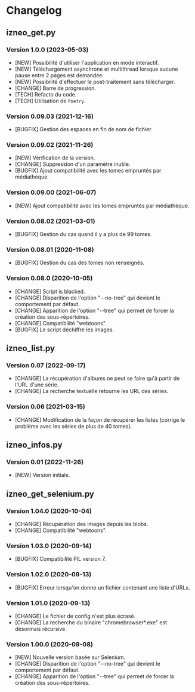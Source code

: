 # Changelog

## izneo_get.py

### Version 1.0.0 (2023-05-03)

- [NEW] Possibilité d'utiliser l'application en mode interactif.
- [NEW] Téléchargement asynchrone et multithread lorsque aucune pause entre 2 pages est demandée.
- [NEW] Possibilité d'effectuer le post-traitement sans télécharger.
- [CHANGE] Barre de progression.
- [TECH] Refacto du code.
- [TECH] Utilisation de `Poetry`.

### Version 0.09.03 (2021-12-16)

- [BUGFIX] Gestion des espaces en fin de nom de fichier.

### Version 0.09.02 (2021-11-26)

- [NEW] Vérification de la version.
- [CHANGE] Suppression d'un paramètre inutile.
- [BUGFIX] Ajout compatibilité avec les tomes empruntés par médiathèque.

### Version 0.09.00 (2021-06-07)

- [NEW] Ajout compatibilité avec les tomes empruntés par médiathèque.

### Version 0.08.02 (2021-03-01)

- [BUGFIX] Gestion du cas quand il y a plus de 99 tomes.

### Version 0.08.01 (2020-11-08)

- [BUGFIX] Gestion du cas des tomes non renseignés.

### Version 0.08.0 (2020-10-05)

- [CHANGE] Script is blacked.
- [CHANGE] Disparition de l'option "--no-tree" qui devient le comportement par défaut.
- [CHANGE] Apparition de l'option "--tree" qui permet de forcer la création des sous-répertoires.
- [CHANGE] Compatibilité "webtoons".
- [BUGFIX] Le script déchiffre les images.

## izneo_list.py

### Version 0.07 (2022-09-17)

- [CHANGE] La récupération d'albums ne peut se faire qu'à partir de l'URL d'une série.
- [CHANGE] La recherche textuelle retourne les URL des séries.

### Version 0.06 (2021-03-15)

- [CHANGE] Modification de la façon de récupérer les listes (corrige le problème avec les séries de plus de 40 tomes).

## izneo_infos.py

### Version 0.01 (2022-11-26)

- [NEW] Version initiale.

## izneo_get_selenium.py

### Version 1.04.0 (2020-10-04)

- [CHANGE] Récupération des images depuis les blobs.
- [CHANGE] Compatibilité "webtoons".

### Version 1.03.0 (2020-09-14)

- [BUGFIX] Compatibilité PIL version 7.

### Version 1.02.0 (2020-09-13)

- [BUGFIX] Erreur lorsqu'on donne un fichier contenant une liste d'URLs.

### Version 1.01.0 (2020-09-13)

- [CHANGE] Le fichier de config n'est plus écrasé.
- [CHANGE] La recherche du binaire "chromebrowser*.exe" est désormais récursive.

### Version 1.00.0 (2020-09-08)

- [NEW] Nouvelle version basée sur Selenium.
- [CHANGE] Disparition de l'option "--no-tree" qui devient le comportement par défaut.
- [CHANGE] Apparition de l'option "--tree" qui permet de forcer la création des sous-répertoires.
